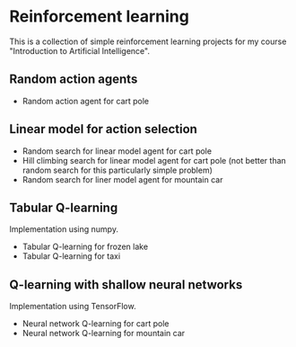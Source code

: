 # Reinforcement learning #

This is a collection of simple reinforcement learning projects for my course "Introduction to Artificial Intelligence".

## Random action agents ##

* Random action agent for cart pole

## Linear model for action selection ##
 
* Random search for linear model agent for cart pole
* Hill climbing search for linear model agent for cart pole (not better than random search for this particularly simple problem)
* Random search for liner model agent for mountain car

## Tabular Q-learning ##

Implementation using numpy.

* Tabular Q-learning for frozen lake
* Tabular Q-learning for taxi

## Q-learning with shallow neural networks ##

Implementation using TensorFlow.

* Neural network Q-learning for cart pole 
* Neural network Q-learning for mountain car 
